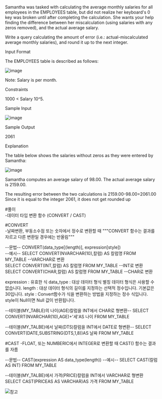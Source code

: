 Samantha was tasked with calculating the average monthly salaries for all employees in the EMPLOYEES table, but did not realize her keyboard's 0 key was broken until after completing the calculation. She wants your help finding the difference between her miscalculation (using salaries with any zeros removed), and the actual average salary.

Write a query calculating the amount of error (i.e.: actual-miscalculated average monthly salaries), and round it up to the next integer.

Input Format

The EMPLOYEES table is described as follows:

![image](https://user-images.githubusercontent.com/38153316/158563170-b116c509-5fb2-4ded-ad5e-c0493d43e336.png)


Note: Salary is per month.

Constraints

1000 < Salary 10^5.

Sample Input

![image](https://user-images.githubusercontent.com/38153316/158563181-ab0dff1c-4e61-44f8-b4d0-128dd777023a.png)

Sample Output

2061

Explanation

The table below shows the salaries without zeros as they were entered by Samantha:

![image](https://user-images.githubusercontent.com/38153316/158563210-54ff51d5-2743-453b-9902-2d38b7350b58.png)

Samantha computes an average salary of 98.00. The actual average salary is 2159.00.

The resulting error between the two calculations is 2159.00-98.00=2061.00 Since it is equal to the integer 2061, it does not get rounded up

#풀이    
-데이터 타입 변환 함수 (CONVERT / CAST)

#CONVERT  
-날짜변환, 부동소수점 또는 숫자에서 정수로 변환할 때 """CONVERT 함수는 결과를 자르고 다른 변환일 경우에는 반올림"""

--문법--
CONVERT(data_type[(length)], expression[style])  
--예시--
SELECT CONVERT(NVARCHAR(10),칼럼) AS 칼럼명 FROM MY_TABLE --VARCHAR로 변환  
SELECT CONVERT(INT,칼럼) AS 칼럼명 FROM MY_TABLE --INT로 변환  
SELECT CONVERT(CHAR,칼럼) AS 칼럼명 FROM MY_TABLE --CHAR로 변환  

expression : 유효한 식
data_type : 대상 데이터 형식 별칭 데이터 형식은 사용할 수 없습니다.
length : 대상 데이터 형식의 길이를 지정하는 선택적 정수입니다. 기본값은 30입니다.
style : Convert함수가 식을 변환하는 방법을 지정하는 정수 식입니다. style이 Null이면 Null 값이 반환됩니다.

--테이블(MY_TABLE)의 나이(AGE)칼럼을 INT에서 CHAR로 형변환--
SELECT CONVERT(NVARCHAR(10),AGE)+'세'AS 나이 FROM MY_TABLE

--테이블(MY_TALBE)에서 날짜(DTS)칼럼을 INT에서 DATE로 형변환--
SELECT CONVERT(DATE,SUBSTRING(DTS,1,8))AS 날짜 FROM MY_TABLE

#CAST
-FLOAT, 또는 NUMBERIC에서 INTEGER로 변환할 때 CAST() 함수는 결과를 자름

--문법--
CAST(expression AS data_type(length))
--예시--
SELECT CAST(칼럼 AS INT) FROM  MY_TABLE

--테이블(MY_TALBE)에서 가격(PRICE)칼럼을 INT에서 VARCHAR로 형변환
SELECT CAST(PRICEAS AS VARCHAR)AS 가격 FROM  MY_TABLE

![참고](https://coding-factory.tistory.com/100)

